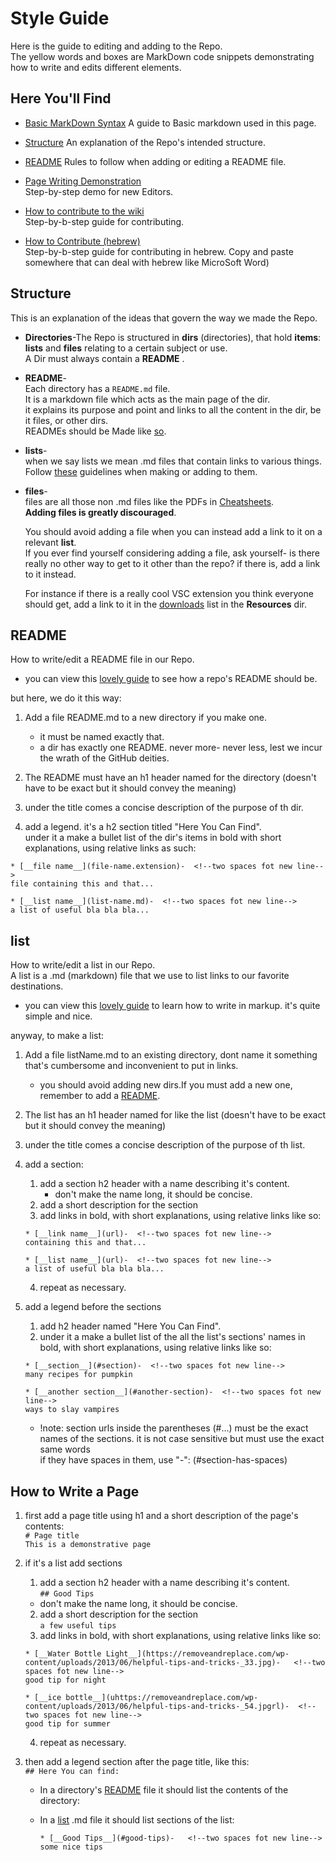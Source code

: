 # Style Guide
Here is the guide to editing and adding to the Repo.  
The yellow words and boxes are MarkDown code snippets demonstrating how to write and edits different elements.

## Here You'll Find
* [Basic MarkDown Syntax](https://docs.github.com/en/github/writing-on-github/basic-writing-and-formatting-syntax)
A guide to Basic markdown used in this page.

* [Structure](#structure)
An explanation of the Repo's intended structure.

* [README](#readme)
Rules to follow when adding or editing a README file.

* [Page Writing Demonstration](#how-to-write-a-page)  
Step-by-step demo for new Editors.

* [How to contribute to the wiki](#To-contribute-to-the-repo)  
Step-by-b-step guide for contributing.

* [How to Contribute (hebrew)](#Hebrew-instructions)  
Step-by-b-step guide for contributing in hebrew. Copy and paste somewhere that can deal with hebrew like MicroSoft Word)

## Structure
This is an explanation of the ideas that govern the way we made the Repo.  

* __Directories__-The Repo is structured in __dirs__ (directories), that hold __items__:  
__lists__  and __files__ relating to a certain subject or use.  
A Dir must always contain a __README__ .

* __README__-  
Each directory has a `README.md` file.  
It is a markdown file which acts as the main page of the dir.  
it explains its purpose and point and links to all the content in the dir, be it files, or other dirs.  
READMEs should be Made like [so](#readme).

* __lists__-  
when we say lists we mean .md files that contain links to various things. Follow [these](#lists) guidelines when making or adding to them.

* __files__-  
files are all those non .md files like the PDFs in [Cheatsheets](./cheatsheet).  
__Adding files is greatly discouraged__.  

     You should avoid adding a file when you can instead add a link to it on a relevant __list__.  
If you ever find yourself considering adding a file, ask yourself- is there really no other way to get to it other than the repo?  if there is, add a link to it instead.  

    For instance if there is a really cool VSC extension you think everyone should get, add a link to it in the [downloads](/resources/downloads.md) list in the __Resources__ dir.

## README
How to write/edit a README file in our Repo.
* you can view this [lovely guide](https://github.com/18F/open-source-guide/blob/18f-pages/pages/making-readmes-readable.md) to see how a repo's README should be. 

but here, we do it this way:

1. Add a file README.md to a new directory if you make one.
    * it must be named exactly that.
    * a dir has exactly one README. never more- never less, lest we incur the wrath of the GitHub deities.

2. The README must have an h1 header named for the directory (doesn't have to be exact but it should convey the meaning)

3. under the title comes a concise description of the purpose of th dir.

4. add a legend. it's a h2 section titled "Here You Can Find".  
under it a make a bullet list of the dir's items in bold with short explanations, using relative links as such:
```
* [__file name__](file-name.extension)-  <!--two spaces fot new line-->  
file containing this and that...

* [__list name__](list-name.md)-  <!--two spaces fot new line-->  
a list of useful bla bla bla...

```
## list
How to write/edit a list in our Repo.  
A list is a .md (markdown) file that we use to list links to our favorite destinations.
* you can view this [lovely guide](https://docs.github.com/en/github/writing-on-github/basic-writing-and-formatting-syntax) to learn how to write in markup. it's quite simple and nice. 

anyway, to make a list:

1. Add a file listName.md to an existing directory, dont name it something that's cumbersome and inconvenient to put in links.

    * you should avoid adding new dirs.If you must add a new one, remember to add a [README](#README).

2. The list has an h1 header named for like the list (doesn't have to be exact but it should convey the meaning)

3. under the title comes a concise description of the purpose of th list.

4. add a section:
    1. add a section h2 header with a name describing it's content.
        * don't make the name long, it should be concise.  
    2. add a short description for the section
    3. add links in bold, with short explanations, using relative links like so:

    ```
    * [__link name__](url)-  <!--two spaces fot new line-->  
    containing this and that...

    * [__list name__](url)-  <!--two spaces fot new line-->  
    a list of useful bla bla bla...

    ```
    4. repeat as necessary.
    
5. add  a legend before the sections
    1. add h2 header named "Here You Can Find".   
    2. under it a make a bullet list of the all the list's sections' names in bold, with short explanations, using relative links like so:

    ```
    * [__section__](#section)-  <!--two spaces fot new line-->  
    many recipes for pumpkin

    * [__another section__](#another-section)-  <!--two spaces fot new line-->  
    ways to slay vampires
    ```

    * !note: section urls inside the parentheses (#...) must be the exact names of the sections. it is not case sensitive but must use the exact same words  
    if they have spaces in them, use "-": (#section-has-spaces)



## How to Write a Page
1. first add a page title using h1
and a short description of the page's contents:  
`# Page title`  
`This is a demonstrative page`
2. if it's a list add sections 
    1. add a section h2 header with a name describing it's content.  
    `## Good Tips`
    * don't make the name long, it should be concise.  
    2. add a short description for the section  
     `a few useful tips`
    3. add links in bold, with short explanations, using relative links like so:

    ```
    * [__Water Bottle Light__](https://removeandreplace.com/wp-content/uploads/2013/06/helpful-tips-and-tricks-_33.jpg)-   <!--two spaces fot new line-->  
    good tip for night

    * [__ice bottle__](uhttps://removeandreplace.com/wp-content/uploads/2013/06/helpful-tips-and-tricks-_54.jpgrl)-  <!--two spaces fot new line-->  
    good tip for summer

    ```
    4. repeat as necessary.
3. then add a legend section after the page title, like this:  
`## Here You can find:`  
    * In a directory's [README](#readme) file it should list the contents of the directory:
    * In a [list](#list) .md file it should list sections of the list:
        
        ```
        * [__Good Tips__](#good-tips)-   <!--two spaces fot new line-->  
        some nice tips

        ```
